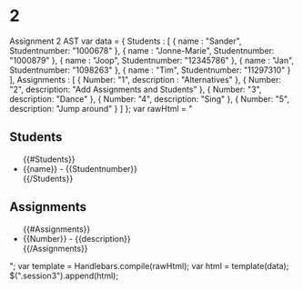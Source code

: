 2
=

Assignment 2 AST
var data = { 
Students : [
	{ name : "Sander", Studentnumber: "1000678" },
	{ name : "Jonne-Marie", Studentnumber: "1000879" },
	{ name : "Joop", Studentnumber: "12345786" },
	{ name : "Jan", Studentnumber: "1098263" },
	{ name : "Tim", Studentnumber: "11297310" }
	],
Assignments : [
	{ Number: "1", description : "Alternatives" }, 
	{ Number: "2", description: "Add Assignments and Students" },
	{ Number: "3", description: "Dance" },
	{ Number: "4", description: "Sing" },
	{ Number: "5", description: "Jump around" }
	]
};
var rawHtml =  "<h2>Students</h2><ul> {{#Students}} <li>{{name}} - {{Studentnumber}} </li> {{/Students}} </ul> <h2>Assignments</h2><ul> {{#Assignments}} <li>{{Number}} - {{description}}</li> {{/Assignments}} </ul>";
	var template = Handlebars.compile(rawHtml);
	var html = template(data);
	$(".session3").append(html);
	

